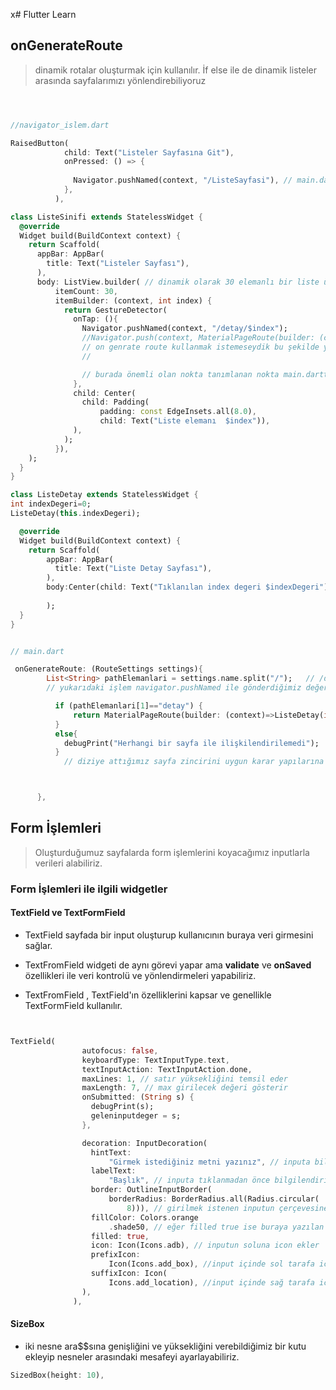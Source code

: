 x# Flutter Learn 

## onGenerateRoute 

> dinamik rotalar oluşturmak için kullanılır.
İf else ile de dinamik listeler arasında sayfalarımızı yönlendirebiliyoruz


```dart



//navigator_islem.dart

RaisedButton(
            child: Text("Listeler Sayfasına Git"),
            onPressed: () => {
              
              Navigator.pushNamed(context, "/ListeSayfasi"), // main.dartta ListeSayfasi isminde tnaımladığımız sayfaya gider 
            },
          ),

class ListeSinifi extends StatelessWidget {
  @override
  Widget build(BuildContext context) {
    return Scaffold(
      appBar: AppBar(
        title: Text("Listeler Sayfası"),
      ),
      body: ListView.builder( // dinamik olarak 30 elemanlı bir liste ürettik ve bu listeyi dokunmaları GestureDetector ile dinleyecek ve ona göre reaksiyon gösterebilecek.Gideceği yeri pushNamed olarak verdik 
          itemCount: 30,
          itemBuilder: (context, int index) {
            return GestureDetector(
              onTap: (){
                Navigator.pushNamed(context, "/detay/$index"); 
                //Navigator.push(context, MaterialPageRoute(builder: (context)=>ListeDetay(index)))
                // on genrate route kullanmak istemeseydik bu şekilde yapacaktık.
                // 

                // burada önemli olan nokta tanımlanan nokta main.darttaki routeste tanımlı olmayacak.
              },
              child: Center(
                child: Padding(
                    padding: const EdgeInsets.all(8.0),
                    child: Text("Liste elemanı  $index")),
              ),
            );
          }),
    );
  }
}

class ListeDetay extends StatelessWidget {
int indexDegeri=0;
ListeDetay(this.indexDegeri);

  @override
  Widget build(BuildContext context) {
    return Scaffold(
        appBar: AppBar(
          title: Text("Liste Detay Sayfası"),
        ),
        body:Center(child: Text("Tıklanılan index degeri $indexDegeri")),
        
        );
  }
}

```

```dart

// main.dart

 onGenerateRoute: (RouteSettings settings){
        List<String> pathElemanlari = settings.name.split("/");   // /detay/$index 
        // yukarıdaki işlem navigator.pushNamed ile gönderdiğimiz değeri / işaretlerinden parçalayıp diziye atar 

          if (pathElemanlari[1]=="detay") {
              return MaterialPageRoute(builder: (context)=>ListeDetay(int.parse(pathElemanlari[2])));
          }
          else{
            debugPrint("Herhangi bir sayfa ile ilişkilendirilemedi");
          }
            // diziye attığımız sayfa zincirini uygun karar yapılarına göre çözümleyip uygun sayfaya yönlendirir. 



      },

```

## Form İşlemleri 


> Oluşturduğumuz sayfalarda form işlemlerini koyacağımız inputlarla verileri alabiliriz.


### **Form İşlemleri ile ilgili widgetler**

#### TextField ve TextFormField 

- TextField sayfada bir input oluşturup kullanıcının buraya veri girmesini sağlar.

- TextFromField widgeti de aynı görevi yapar ama **validate** ve **onSaved** özellikleri ile veri kontrolü ve yönlendirmeleri yapabiliriz.
  
- TextFromField , TextField'ın özelliklerini kapsar ve genellikle TextFormField kullanılır.
  


```dart


TextField(
                autofocus: false,
                keyboardType: TextInputType.text,
                textInputAction: TextInputAction.done,
                maxLines: 1, // satır yüksekliğini temsil eder
                maxLength: 7, // max girilecek değeri gösterir
                onSubmitted: (String s) {
                  debugPrint(s);
                  geleninputdeger = s;
                },

                decoration: InputDecoration(
                  hintText:
                      "Girmek istediğiniz metni yazınız", // inputa bilgilendirici bir metin yazar.
                  labelText:
                      "Başlık", // inputa tıklanmadan önce bilgilendirici bir metin yazar.
                  border: OutlineInputBorder(
                      borderRadius: BorderRadius.all(Radius.circular(
                          8))), // girilmek istenen inputun çerçevesine border koyarak daha etkileşimli bir hale getirir.
                  fillColor: Colors.orange
                      .shade50, // eğer filled true ise buraya yazılan rengi inputun içinde uygular
                  filled: true,
                  icon: Icon(Icons.adb), // inputun soluna icon ekler
                  prefixIcon:
                      Icon(Icons.add_box), //input içinde sol tarafa icon ekler
                  suffixIcon: Icon(
                      Icons.add_location), //input içinde sağ tarafa icon ekler
                ),
              ),
```


#### SizeBox

- iki nesne ara$$sına genişliğini ve yüksekliğini verebildiğimiz bir kutu ekleyip nesneler arasındaki mesafeyi ayarlayabiliriz.

```dart
SizedBox(height: 10),
```
